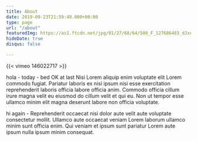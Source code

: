 ```yaml
---
title: About
date: 2019-09-23T21:59:49.000+00:00
type: page
url: "/about"
featuredImg: https://as1.ftcdn.net/jpg/01/27/68/64/500_F_127686483_dJxngplyTiWBxJp7noK8oHunLYo4F8jj.jpg
hideDate: true
disqus: false

---
```

{{< vimeo 146022717 >}}

hola - today - bed OK at last Nisi Lorem aliquip enim voluptate elit Lorem commodo fugiat. Pariatur laboris ex nisi ipsum nisi esse exercitation reprehenderit laboris officia labore officia anim. Commodo officia cillum irure magna velit eu eiusmod do cillum velit et qui eu. Non ut tempor esse ullamco minim elit magna deserunt labore non officia voluptate.

hi again - Reprehenderit occaecat nisi dolor aute velit aute voluptate consectetur mollit. Ullamco aute occaecat veniam Lorem laborum ullamco minim sunt officia enim. Qui veniam et ipsum sunt pariatur Lorem aute ipsum nulla ipsum minim consequat.
